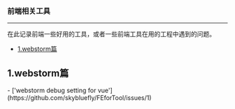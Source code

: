 ### 前端相关工具

----------
在此记录前端一些好用的工具，或者一些前端工具在用的工程中遇到的问题。


* [1.webstorm篇](#1)


<h2 id="1">1.webstorm篇</h2>
- ['webstorm debug setting for vue'](https://github.com/skybluefly/FEforTool/issues/1)
